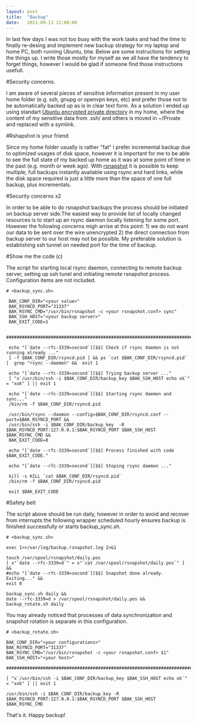 ```yaml
---
layout: post
title:  "Backup"
date:   2011-09-13 12:00:00
---
```

In last few days I was not too busy with the work tasks and had the time to finally re-desing and implement new backup strategy for my laptop and home PC, both running Ubuntu, btw. Below are some instructions for setting the things up. I write those mostly for myself as we all have the tendency to forget things, however I would be glad if someone find those instructions usefull.

#Security concerns.

I am aware of several pieces of sensitive information present in my user home folder  (e.g. ssh, gnupg or openvpn keys, etc) and prefer those not to be automatically backed up as is in clear text form. As a solution I ended up using standart [Ubuntu encrypted private directory][ubuntu-enchome] in my home, where the content of my sensitive data from .ssh/ and others is moved in ~/Private and replaced with a symlink.

[ubuntu-enchome]:https://help.ubuntu.com/community/EncryptedPrivateDirectory

#Rshapshot is your friend

Since my home folder usually is rather "fat" I prefer incremental backup due to optimized usages of disk space, however it is important for me to be able to see the full state of my backed up home as it was at some point of time in the past (e.g. month or week ago). With [rsnapshot][rsnapshot] it is possible to keep multiple, full backups instantly available using rsync and hard links, while the disk space required is just a little more than the space of one full backup, plus incrementals.

[rsnapshot]:http://rsnapshot.org/

#Security concerns x2

In order to be able to do rsnapshot backups the process should be initiated on backup server side.The easiest way to provide list of locally changed resources is to start up an rsync daemon locally listening for some port. However the following concerns migh arrise at this point: 1) we do not want our data to be sent over the wire unencrypted 2) the direct connection from backup server to our host may not be possible. My preferable solution is establishing ssh tunnel on needed port for the time of backup.

#Show me the code (c)

The script for starting local rsync daemon, connecting to remote backup server, setting up ssh tunel and initiating remote rsnapshot process. Configuration items are not included.

```
# <backup_sync.sh>

 BAK_CONF_DIR="<your value>"
 BAK_RSYNCD_PORT="31337"
 BAK_RSYNC_CMD="/usr/bin/rsnapshot -c <your rsnapshot.conf> sync"
 BAK_SSH_HOST="<your backup server>"
 BAK_EXIT_CODE=1
 
 ################################################################################
 
 echo "[`date --rfc-3339=second`][$$] Check if rsync daemon is not running already ..."
 [ -f $BAK_CONF_DIR/rsyncd.pid ] && ps `cat $BAK_CONF_DIR/rsyncd.pid` |  grep "rsync --daemon" &&  exit 1
 
 echo "[`date --rfc-3339=second`][$$] Trying backup server ..."
 [ "x`/usr/bin/ssh -i $BAK_CONF_DIR/backup_key $BAK_SSH_HOST echo ok`" = "xok" ] || exit 1
 
 echo "[`date --rfc-3339=second`][$$] Starting rsync daemon and sync..."
 /bin/rm -f $BAK_CONF_DIR/rsyncd.pid
 
 /usr/bin/rsync --daemon --config=$BAK_CONF_DIR/rsyncd.conf --port=$BAK_RSYNCD_PORT &&
 /usr/bin/ssh -i $BAK_CONF_DIR/backup_key  -R $BAK_RSYNCD_PORT:127.0.0.1:$BAK_RSYNCD_PORT $BAK_SSH_HOST $BAK_RSYNC_CMD &&
 BAK_EXIT_CODE=0
 
 echo "[`date --rfc-3339=second`][$$] Process finished with code $BAK_EXIT_CODE."
 
 echo "[`date --rfc-3339=second`][$$] Stoping rsync daemon ..."
 
 kill -s KILL `cat $BAK_CONF_DIR/rsyncd.pid`
 /bin/rm -f $BAK_CONF_DIR/rsyncd.pid
 
 exit $BAK_EXIT_CODE
```

#Safety belt

The script above should be run daily, however in order to avoid and recover from interrupts the following wrapper scheduled hourly ensures backup is finished successfully or starts backup_sync.sh.

```
# <backup_sync.sh>

exec 1>>/var/log/backup.rsnapshot.log 2>&1

touch /var/spool/rsnapshot/daily.pos
[ x"`date --rfc-3339=d`" = x"`cat /var/spool/rsnapshot/daily.pos`" ] &&
#echo "[`date --rfc-3339=second`][$$] Snapshot done already. Exiting..." &&
exit 0

backup_sync.sh daily &&
date --rfc-3339=d > /var/spool/rsnapshot/daily.pos &&
backup_rotate.sh daily
```

You may already noticed that processes of data synchronization and snapshot rotation is separate in this configuration.

```
# <backup_rotate.sh>

BAK_CONF_DIR="<your configurations>"
BAK_RSYNCD_PORT="31337"
BAK_RSYNC_CMD="/usr/bin/rsnapshot -c <your rsnapshot.conf> $1"
BAK_SSH_HOST="<your host>"

################################################################################

[ "x`/usr/bin/ssh -i $BAK_CONF_DIR/backup_key $BAK_SSH_HOST echo ok`" = "xok" ] || exit 1

/usr/bin/ssh -i $BAK_CONF_DIR/backup_key -R $BAK_RSYNCD_PORT:127.0.0.1:$BAK_RSYNCD_PORT $BAK_SSH_HOST $BAK_RSYNC_CMD
```
That's it. Happy backup!

